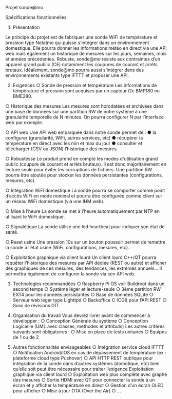 
Projet sonde@mo

Spécifications fonctionnelles

1. Présentation

Le principe du projet est de fabriquer une sonde WiFi de température et pression
type Netatmo qui puisse s'intégrer dans un environnement domestique.
Elle pourra donner les informations météo en direct via une API web mais
également un historique de mesures sur les jours, semaines, mois et années précédentes.
Robuste, sonde@mo résiste aux contraintes d’un appareil grand public (CE)
notamment les coupures de courant et arrêts brutaux.
Idéalement, sonde@mo pourra aussi s’intégrer dans des environnements existants
type IFTTT et proposer une API.

2. Exigences
○ Sonde de pression et température
Les informations de température et pression sont acquises par un capteur
i2c BMP180 ou BME280.

○ Historique des mesures
Les mesures sont horodatées et archivées dans une base de données sur
une partition RW de notre système à une granularité temporelle de N
minutes. On pourra configurer N par l’interface web par exemple.

○ API web
Une API web embarquée dans notre sonde permet de :
● la configurer (granularité, WiFi, autres services, etc)
● récupérer la température en direct avec les min et max du jour
● consulter et télécharger (CSV ou JSON) l’historique des mesures

○ Robustesse
Le produit prend en compte les modes d'utilisation grand public (coupure de
courant et arrêts brutaux). Il est donc majoritairement en lecture seule pour
éviter les corruptions de fichiers. Une partition RW pourra être ajoutée pour
stocker les données persistantes (configurations, mesures, etc).

○ Intégration WiFi domestique
La sonde pourra se comporter comme point d’accès WiFi en mode nominal
et pourra être configurée comme client sur un réseau WiFi domestique (via
une IHM web).

○ Mise à l’heure
La sonde se met à l’heure automatiquement par NTP en utilisant le WiFi
domestique.

○ Signalétique
La sonde utilise une led heartbeat pour indiquer son état de santé.

○ Reset usine
Une pression 10s sur un bouton poussoir permet de remettre la sonde à
l’état usine (WiFi, configurations, mesures, etc).

○ Exploitation graphique via client lourd
Un client lourd C++/QT pourra requêter l’historique des mesures par API
dédiée (REST ou autre) et afficher des graphiques de ces mesures, des
tendances, les extrêmes annuels...
Il permettra également de configurer la sonde via son API web.

3. Technologies recommandées
○ Raspberry Pi OS voir Buildroot dans un second temps
○ Système léger et lecture-seule
○ 3ème partition RW EXT4 pour les données persistantes
○ Base de données SQLite
○ Serveur web léger type Lighttpd
○ Backoffice C (CGI) pour l’API REST
○ Suivi de révisions GIT

4. Organisation du travail
Vous devrez livrer avant de commencer à développer :
○ Conception Générale du système
○ Conception Logicielle (UML avec classes, méthodes et attributs)
Les autres critères suivants sont obligatoires :
○ Mise en place de tests unitaires
○ Équipes de 1 ou de 2

5. Autres fonctionnalités envisageables
○ Intégration service cloud IFTTT
○ Notification Android/IOS en cas de dépassement de température (ex :
plateforme cloud type Pushover)
○ API HTTP REST publique pour intégration de la sonde dans d’autres
systèmes (domotique, etc) bien qu’elle soit peut être nécessaire pour traiter
l’exigence Exploitation graphique via client lourd
○ Exploitation web plus complète avec graphe des mesures
○ Sortie HDMI avec QT pour connecter la sonde à un écran et y afficher la
température en direct
○ Gestion d’un écran OLED pour afficher
○ Mise à jour OTA (Over the Air)
○ ...


